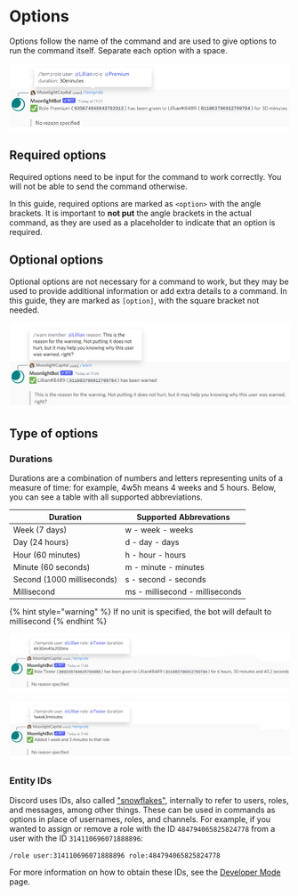 # Options

Options follow the name of the command and are used to give options to run the command itself. Separate each option with a space.

![Example of a command executed successfully with all the required option.](../.gitbook/assets/slashrequiredarguments.png)

## Required options

Required options need to be input for the command to work correctly. You will not be able to send the command otherwise.

In this guide, required options are marked as `<option>` with the angle brackets. It is important to **not put** the angle brackets in the actual command, as they are used as a placeholder to indicate that an option is required.

## Optional options

Optional options are not necessary for a command to work, but they may be used to provide additional information or add extra details to a command. In this guide, they are marked as `[option]`, with the square bracket not needed.

![The reason for the warning is optional.](../.gitbook/assets/slashoptionalarguments.png)

## Type of options

### Durations

Durations are a combination of numbers and letters representing units of a measure of time: for example, 4w5h means 4 weeks and 5 hours. Below, you can see a table with all supported abbreviations.

| Duration                   | Supported Abbrevations          |
| -------------------------- | ------------------------------- |
| Week (7 days)              | w - week - weeks                |
| Day (24 hours)             | d - day - days                  |
| Hour (60 minutes)          | h - hour - hours                |
| Minute (60 seconds)        | m - minute - minutes            |
| Second (1000 milliseconds) | s - second - seconds            |
| Millisecond                | ms - millisecond - milliseconds |

{% hint style="warning" %}
If no unit is specified, the bot will default to millisecond
{% endhint %}

![A duration options.](../.gitbook/assets/slashtypeofarguments.png)

![Another example of duration. As you can see, you can extend or reduce the length to a temporary role by adding or substracting time to it.](../.gitbook/assets/slashtypeofarguments2.png)

### Entity IDs

Discord uses IDs, also called ["snowflakes"](https://discord.com/developers/docs/reference#snowflakes), internally to refer to users, roles, and messages, among other things. These can be used in commands as options in place of usernames, roles, and channels. For example, if you wanted to assign or remove a role with the ID `484794065825824778` from a user with the ID `314110696071888896`:

```
/role user:314110696071888896 role:484794065825824778
```

For more information on how to obtain these IDs, see the [Developer Mode](../advanced/developer-mode.md) page.
